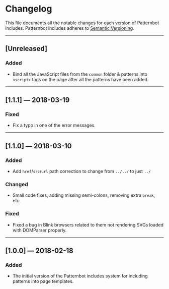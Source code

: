 # Changelog

This file documents all the notable changes for each version of Patternbot includes.
Patternbot includes adheres to [Semantic Versioning](http://semver.org/).

---

## [Unreleased]

### Added

- Bind all the JavaScript files from the `common` folder & patterns into `<script>` tags on the page after all the patterns have been added.

---

## [1.1.1] — 2018-03-19

### Fixed

- Fix a typo in one of the error messages.

---

## [1.1.0] — 2018-03-10

### Added

- Add `href`/`src`/`url` path correction to change from `../../` to just `../`

### Changed

- Small code fixes, adding missing semi-colons, removing extra `break`, etc.

### Fixed

- Fixed a bug in Blink browsers related to them not rendering SVGs loaded with DOMParser properly.

---

## [1.0.0] — 2018-02-18

### Added

- The initial version of the Patternbot includes system for including patterns into page templates.
